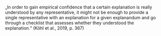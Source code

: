 „In order to gain empirical confidence that a certain explanation is really understood by any representative, it might not be enough to provide a single representative with an explanation for a given explanandum and go through a checklist that assesses whether they understood the explanation.“ (Köhl et al., 2019, p. 367)